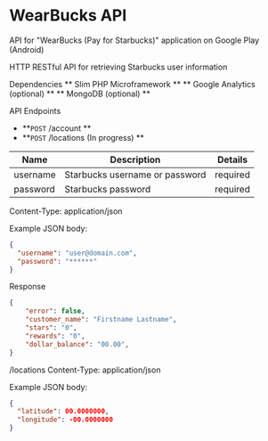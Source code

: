 WearBucks API
=============

API for "WearBucks (Pay for Starbucks)" application on Google Play (Android)


HTTP RESTful API for retrieving Starbucks user information

Dependencies
** Slim PHP Microframework **
** Google Analytics (optional) **
** MongoDB (optional) **

API Endpoints
- **<code>POST</code> /account **
- **<code>POST</code> /locations (In progress) **


| Name  | Description | Details |
| ------------- | ------------- | ------------- |
| username  | Starbucks username or password  | required |
| password  | Starbucks password  | required |

Content-Type: application/json

Example JSON body:
```json
{
  "username": "user@domain.com",
  "password": "******"
}
```
Response
```json
{
    "error": false,
    "customer_name": "Firstname Lastname",
    "stars": "0",
    "rewards": "0",
    "dollar_balance": "00.00",
}
```

/locations
Content-Type: application/json

Example JSON body:
```json
{
  "latitude": 00.0000000,
  "longitude": -00.0000000
}
```
